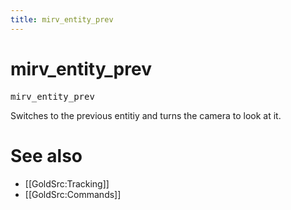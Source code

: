 ```yaml
---
title: mirv_entity_prev
---
```


# mirv_entity_prev

<tt>mirv_entity_prev</tt>

Switches to the previous entitiy and turns the camera to look at it.

# See also

* [[GoldSrc:Tracking]]
* [[GoldSrc:Commands]]

